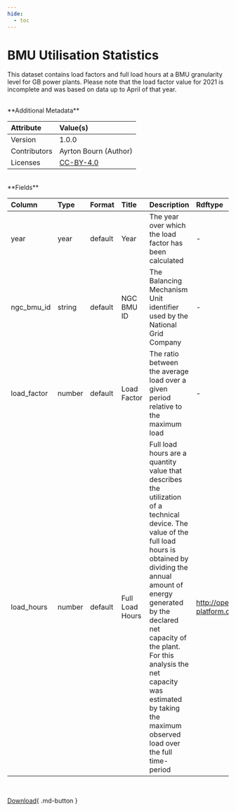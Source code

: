 ```yaml
---
hide:
  - toc
---
```


# BMU Utilisation Statistics



This dataset contains load factors and full load hours at a BMU granularity level for GB power plants. Please note that the load factor value for 2021 is incomplete and was based on data up to April of that year.

<br>
**Additional Metadata**

| Attribute    | Value(s)                                                  |
|:-------------|:----------------------------------------------------------|
| Version      | 1.0.0                                                     |
| Contributors | Ayrton Bourn (Author)                                     |
| Licenses     | [CC-BY-4.0](https://creativecommons.org/licenses/by/4.0/) |








<br>
**Fields**

| Column      | Type   | Format   | Title           | Description                                                                                                                                                                                                                                                                                                                                         | Rdftype                                                  |
|:------------|:-------|:---------|:----------------|:----------------------------------------------------------------------------------------------------------------------------------------------------------------------------------------------------------------------------------------------------------------------------------------------------------------------------------------------------|:---------------------------------------------------------|
| year        | year   | default  | Year            | The year over which the load factor has been calculated                                                                                                                                                                                                                                                                                             | -                                                        |
| ngc_bmu_id  | string | default  | NGC BMU ID      | The Balancing Mechanism Unit identifier used by the National Grid Company                                                                                                                                                                                                                                                                           | -                                                        |
| load_factor | number | default  | Load Factor     | The ratio between the average load over a given period relative to the maximum load                                                                                                                                                                                                                                                                 | -                                                        |
| load_hours  | number | default  | Full Load Hours | Full load hours are a quantity value that describes the utilization of a technical device. The value of the full load hours is obtained by dividing the annual amount of energy generated by the declared net capacity of the plant. For this analysis the net capacity was estimated by taking the maximum observed load over the full time-period | http://openenergy-platform.org/ontology/oeo/OEO_00140144 |

<br>

[Download](https://osuked.github.io/Power-Station-Dictionary/attribute_sources/load-factors/load-factors.csv){ .md-button }

<br>
